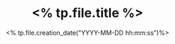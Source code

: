 ---
title: <% tp.file.title %>
date: <% tp.file.creation_date("YYYY-MM-DD hh:mm:ss")%>
modificationDate: <% tp.file.last_modified_date("YYYY MMMM Do dddd HH:mm:ss")%>
categories: 
	- <%tp.file.folder()%>
tags: []
sticky: []
category_bar: true
---